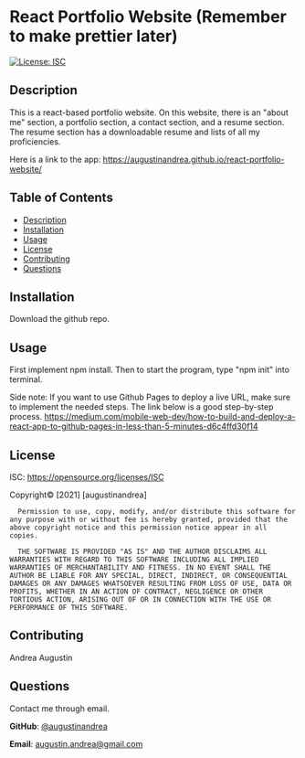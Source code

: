 # React Portfolio Website (Remember to make prettier later)

[![License: ISC](https://img.shields.io/badge/License-ISC-blue.svg)](https://opensource.org/licenses/ISC)

  ## Description
  This is a react-based portfolio website. On this website, there is an "about me" section, a portfolio section, a contact section, and a resume section. The resume section has a downloadable resume and lists of all my proficiencies.

  Here is a link to the app: https://augustinandrea.github.io/react-portfolio-website/

  ## Table of Contents
  * [Description](#Description)
  * [Installation](#Installation)
  * [Usage](#Usage)
  * [License](#license)
  * [Contributing](#Contributing)
  * [Questions](#Questions)

 
  ## Installation
  Download the github repo.

  ## Usage
  First implement npm install. Then to start the program, type "npm init" into terminal. 

  Side note: If you want to use Github Pages to deploy a live URL, make sure to implement the needed steps. The link below is a good step-by-step process.
https://medium.com/mobile-web-dev/how-to-build-and-deploy-a-react-app-to-github-pages-in-less-than-5-minutes-d6c4ffd30f14

  
  ## License 
  ISC:
  https://opensource.org/licenses/ISC
  

  Copyright© [2021] [augustinandrea] 

      Permission to use, copy, modify, and/or distribute this software for any purpose with or without fee is hereby granted, provided that the above copyright notice and this permission notice appear in all copies.

      THE SOFTWARE IS PROVIDED "AS IS" AND THE AUTHOR DISCLAIMS ALL WARRANTIES WITH REGARD TO THIS SOFTWARE INCLUDING ALL IMPLIED WARRANTIES OF MERCHANTABILITY AND FITNESS. IN NO EVENT SHALL THE AUTHOR BE LIABLE FOR ANY SPECIAL, DIRECT, INDIRECT, OR CONSEQUENTIAL DAMAGES OR ANY DAMAGES WHATSOEVER RESULTING FROM LOSS OF USE, DATA OR PROFITS, WHETHER IN AN ACTION OF CONTRACT, NEGLIGENCE OR OTHER TORTIOUS ACTION, ARISING OUT OF OR IN CONNECTION WITH THE USE OR PERFORMANCE OF THIS SOFTWARE.      
        

  ## Contributing
  Andrea Augustin
  
  ## Questions
  Contact me through email.

  **GitHub**: [@augustinandrea](https://github.com/augustinandrea)
  

  **Email**: augustin.andrea@gmail.com
